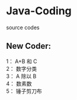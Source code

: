 # Java-Coding
source codes  
## New Coder:  
1： A+B 和 C  
2： 数字分类  
3： A 除以 B  
4： 数素数  
5： 锤子剪刀布  

